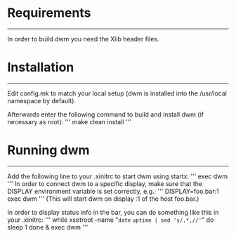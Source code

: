 # Requirements
___
In order to build dwm you need the Xlib header files.


# Installation
___
Edit config.mk to match your local setup (dwm is installed into
the /usr/local namespace by default).

Afterwards enter the following command to build and install dwm (if
necessary as root):
'''
    make clean install
'''
# Running dwm
___
Add the following line to your .xinitrc to start dwm using startx:
'''
    exec dwm
'''
In order to connect dwm to a specific display, make sure that
the DISPLAY environment variable is set correctly, e.g.:
'''
    DISPLAY=foo.bar:1 exec dwm
'''
(This will start dwm on display :1 of the host foo.bar.)

In order to display status info in the bar, you can do something
like this in your .xinitrc:
'''
    while xsetroot -name "`date` `uptime | sed 's/.*,//'`"
    do
    	sleep 1
    done &
    exec dwm
'''


